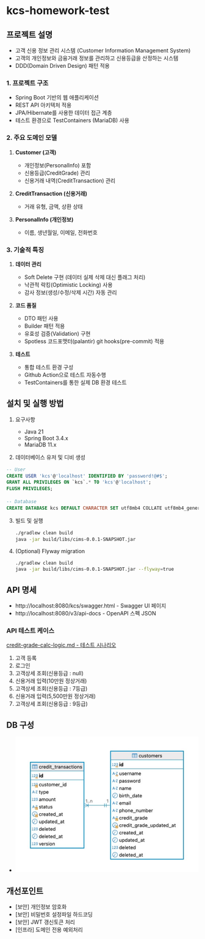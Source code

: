 # kcs-homework-test

## 프로젝트 설명
- 고객 신용 정보 관리 시스템 (Customer Information Management System)
- 고객의 개인정보와 금융거래 정보를 관리하고 신용등급을 산정하는 시스템
- DDD(Domain Driven Design) 패턴 적용

### 1. 프로젝트 구조

- Spring Boot 기반의 웹 애플리케이션
- REST API 아키텍처 적용
- JPA/Hibernate를 사용한 데이터 접근 계층
- 테스트 환경으로 TestContainers (MariaDB) 사용

### 2. 주요 도메인 모델

1. **Customer (고객)**
   - 개인정보(PersonalInfo) 포함
   - 신용등급(CreditGrade) 관리
   - 신용거래 내역(CreditTransaction) 관리

2. **CreditTransaction (신용거래)**
   - 거래 유형, 금액, 상환 상태

3. **PersonalInfo (개인정보)**
   - 이름, 생년월일, 이메일, 전화번호

### 3. 기술적 특징

1. **데이터 관리**
   - Soft Delete 구현 (데이터 실제 삭제 대신 플래그 처리)
   - 낙관적 락킹(Optimistic Locking) 사용
   - 감사 정보(생성/수정/삭제 시간) 자동 관리

2. **코드 품질**
   - DTO 패턴 사용
   - Builder 패턴 적용
   - 유효성 검증(Validation) 구현
   - Spotless 코드포맷터(palantir) git hooks(pre-commit) 적용

3. **테스트**
   - 통합 테스트 환경 구성
   - Github Action으로 테스트 자동수행
   - TestContainers를 통한 실제 DB 환경 테스트

## 설치 및 실행 방법
1. 요구사항
   - Java 21
   - Spring Boot 3.4.x
   - MariaDB 11.x

2. 데이터베이스 유저 및 디비 생성
```sql
-- User
CREATE USER 'kcs'@'localhost' IDENTIFIED BY 'password!@#$';
GRANT ALL PRIVILEGES ON `kcs`.* TO 'kcs'@'localhost';
FLUSH PRIVILEGES;

-- Database
CREATE DATABASE kcs DEFAULT CHARACTER SET utf8mb4 COLLATE utf8mb4_general_ci;

```

3. 빌드 및 실행
   ```bash
   ./gradlew clean build
   java -jar build/libs/cims-0.0.1-SNAPSHOT.jar
   ```

4. (Optional) Flyway migration
   ```bash
   ./gradlew clean build
   java -jar build/libs/cims-0.0.1-SNAPSHOT.jar --flyway=true 
   ```

## API 명세
* http://localhost:8080/kcs/swagger.html - Swagger UI 페이지
* http://localhost:8080/v3/api-docs - OpenAPI 스펙 JSON

### API 테스트 케이스
[credit-grade-calc-logic.md - 테스트 시나리오](docs/analysis-requirements/credit-grade-calc-logic.md)
1. 고객 등록
2. 로그인
3. 고객상세 조회(신용등급 : null)
4. 신용거래 입력(10만원 정상거래)
5. 고객상세 조회(신용등급 : 7등급) 
6. 신용거래 입력(5,500만원 정상거래)
7. 고객상세 조회(신용등급 : 9등급)

## DB 구성
- ![db-diagram.jpg](docs/db-diagram.jpg)

## 개선포인트
- [보안] 개인정보 암호화
- [보안] 비밀번호 설정파일 하드코딩 
- [보안] JWT 갱신토큰 처리
- [인프라] 도메인 전용 예외처리